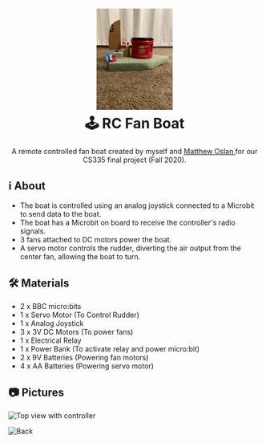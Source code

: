 <h1 align="center">
  <img src="/pics/IMG_6369.jpg" width=30% height=30%><br/>
 🕹 ️RC Fan Boat
</h1>
<p align="center" justify="center">  A remote controlled fan boat created by myself and <a href=https://github.com/Derpthemeus >Matthew Oslan </a>for our CS335 final project (Fall 2020). </p>

## ℹ️ About
- The boat is controlled using an analog joystick connected to a Microbit to send data to the boat.
- The boat has a Microbit on board to receive the controller's radio signals.
- 3 fans attached to DC motors power the boat.
- A servo motor controls the rudder, diverting the air output from the center fan, allowing the boat to turn.

## 🛠️ Materials
- 2 x BBC micro:bits
- 1 x Servo Motor (To Control Rudder)
- 1 x Analog Joystick
- 3 x 3V DC Motors (To power fans)
- 1 x Electrical Relay
- 1 x Power Bank (To activate relay and power micro:bit)
- 2 x 9V Batteries (Powering fan motors)
- 4 x AA Batteries (Powering servo motor)

## 📷 Pictures

![Top view with controller](pics/IMG_6370.jpg)

![Back](IMG_6371.jpg)
